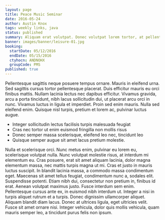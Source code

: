 ```yaml
---
layout: page
title: Peace Music Seminar
date: 2016-05-24
author: Austin Knox
tags: weekly links, java
status: published
summary: Aliquam erat volutpat. Donec volutpat lorem tortor, at pellentesque.
banner: images/banner/leisure-01.jpg
booking:
  startDate: 05/12/2016
  endDate: 05/15/2016
  ctyhocn: ANDNOHX
  groupCode: PMS
published: true
---
```

Pellentesque sagittis neque posuere tempus ornare. Mauris in eleifend urna. Sed sagittis cursus tortor pellentesque placerat. Duis efficitur mauris eu orci finibus mattis. Nullam lacinia lectus nec dapibus efficitur. Vivamus gravida, arcu a porta tincidunt, nibh lacus sollicitudin dui, ut placerat arcu orci in nunc. Vivamus luctus in ligula et imperdiet. Proin sed enim mauris. Nulla sed eleifend enim. Quisque nisl turpis, pretium et lorem ac, pulvinar luctus augue.

* Integer sollicitudin lectus facilisis turpis malesuada feugiat
* Cras nec tortor ut enim euismod fringilla non mollis risus
* Donec semper massa scelerisque, eleifend leo nec, tincidunt leo
* Quisque semper augue sit amet lacus pretium molestie.

Nulla et scelerisque orci. Nunc metus enim, pulvinar eu lorem eu, scelerisque volutpat nulla. Nunc volutpat molestie risus, at interdum mi elementum eu. Cras posuere, erat sit amet aliquam lacinia, dolor magna elementum massa, nec mattis turpis magna ut mi. Cras et justo in mauris luctus suscipit. In blandit lacinia massa, a commodo massa condimentum eget. Maecenas sit amet tellus feugiat, condimentum nunc a, sodales elit. Suspendisse potenti. Etiam nibh dui, consectetur non pretium in, finibus id erat. Aenean volutpat maximus justo. Fusce interdum sem enim.
Pellentesque cursus ante ex, in euismod nibh interdum ut. Integer a nisi in turpis aliquet rutrum et a turpis. Donec dignissim ullamcorper aliquet. Aliquam blandit diam lacus. Donec at ultrices ligula, eget ultricies velit. Fusce sit amet ornare nisi. Integer vehicula, dolor quis mollis vehicula, quam mauris semper leo, a tincidunt purus felis non ipsum.
